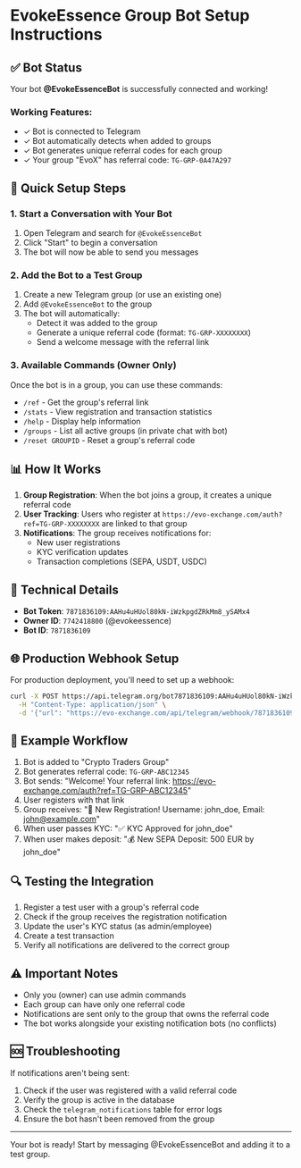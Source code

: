 # EvokeEssence Group Bot Setup Instructions

## ✅ Bot Status
Your bot **@EvokeEssenceBot** is successfully connected and working!

### Working Features:
- ✓ Bot is connected to Telegram
- ✓ Bot automatically detects when added to groups
- ✓ Bot generates unique referral codes for each group
- ✓ Your group "EvoX" has referral code: `TG-GRP-0A47A297`

## 🚀 Quick Setup Steps

### 1. Start a Conversation with Your Bot
1. Open Telegram and search for `@EvokeEssenceBot`
2. Click "Start" to begin a conversation
3. The bot will now be able to send you messages

### 2. Add the Bot to a Test Group
1. Create a new Telegram group (or use an existing one)
2. Add `@EvokeEssenceBot` to the group
3. The bot will automatically:
   - Detect it was added to the group
   - Generate a unique referral code (format: `TG-GRP-XXXXXXXX`)
   - Send a welcome message with the referral link

### 3. Available Commands (Owner Only)
Once the bot is in a group, you can use these commands:
- `/ref` - Get the group's referral link
- `/stats` - View registration and transaction statistics
- `/help` - Display help information
- `/groups` - List all active groups (in private chat with bot)
- `/reset GROUPID` - Reset a group's referral code

## 📊 How It Works

1. **Group Registration**: When the bot joins a group, it creates a unique referral code
2. **User Tracking**: Users who register at `https://evo-exchange.com/auth?ref=TG-GRP-XXXXXXXX` are linked to that group
3. **Notifications**: The group receives notifications for:
   - New user registrations
   - KYC verification updates
   - Transaction completions (SEPA, USDT, USDC)

## 🔧 Technical Details

- **Bot Token**: `7871836109:AAHu4uHUol80kN-iWzkpgdZRkMm8_ySAMx4`
- **Owner ID**: `7742418800` (@evokeessence)
- **Bot ID**: `7871836109`

## 🌐 Production Webhook Setup

For production deployment, you'll need to set up a webhook:

```bash
curl -X POST https://api.telegram.org/bot7871836109:AAHu4uHUol80kN-iWzkpgdZRkMm8_ySAMx4/setWebhook \
  -H "Content-Type: application/json" \
  -d '{"url": "https://evo-exchange.com/api/telegram/webhook/7871836109:AAHu4uHUol80kN-iWzkpgdZRkMm8_ySAMx4"}'
```

## 📝 Example Workflow

1. Bot is added to "Crypto Traders Group"
2. Bot generates referral code: `TG-GRP-ABC12345`
3. Bot sends: "Welcome! Your referral link: https://evo-exchange.com/auth?ref=TG-GRP-ABC12345"
4. User registers with that link
5. Group receives: "👤 New Registration! Username: john_doe, Email: john@example.com"
6. When user passes KYC: "✅ KYC Approved for john_doe"
7. When user makes deposit: "💰 New SEPA Deposit: 500 EUR by john_doe"

## 🔍 Testing the Integration

1. Register a test user with a group's referral code
2. Check if the group receives the registration notification
3. Update the user's KYC status (as admin/employee)
4. Create a test transaction
5. Verify all notifications are delivered to the correct group

## ⚠️ Important Notes

- Only you (owner) can use admin commands
- Each group can have only one referral code
- Notifications are sent only to the group that owns the referral code
- The bot works alongside your existing notification bots (no conflicts)

## 🆘 Troubleshooting

If notifications aren't being sent:
1. Check if the user was registered with a valid referral code
2. Verify the group is active in the database
3. Check the `telegram_notifications` table for error logs
4. Ensure the bot hasn't been removed from the group

---

Your bot is ready! Start by messaging @EvokeEssenceBot and adding it to a test group.